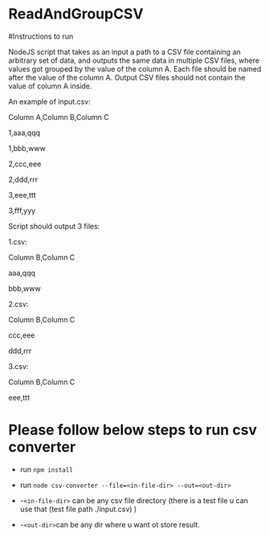 # ReadAndGroupCSV

#Instructions to run

NodeJS script that takes as an input a path to a CSV file containing an arbitrary set of data, and outputs the same data in multiple CSV files, where values got grouped by the value of the column A. Each file should be named after the value of the column A. Output CSV files should not contain the value of column A inside.

An example of input.csv:

Column A,Column B,Column C

1,aaa,qqq

1,bbb,www

2,ccc,eee

2,ddd,rrr

3,eee,ttt

3,fff,yyy

Script should output 3 files:

1.csv:

Column B,Column C

aaa,qqq

bbb,www

2.csv:

Column B,Column C

ccc,eee

ddd,rrr

3.csv:

Column B,Column C

eee,ttt


# Please follow below steps to run csv converter

- run `npm install` 

- run `node csv-converter --file=<in-file-dir> --out=<out-dir>`

- -`<in-file-dir>` can be any csv file directory (there is a test file u can use that (test file path ./input.csv) )

- -`<out-dir>`can be any dir where u want ot store result.


